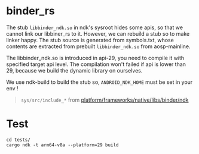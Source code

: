 # binder_rs

The stub `libbinder_ndk.so` in ndk's sysroot hides some apis, so that we cannot link our libbiner_rs to it. However, we can rebuild a stub so to make linker happy. The stub source is generated from symbols.txt, whose contents are extracted from prebuilt `libbinder_ndk.so` from aosp-mainline.

The libbinder_ndk.so is introduced in api-29, you need to compile it with specified target api level. The compilation won't failed if api is lower than 29, because we build the dynamic library on ourselves.

We use ndk-build to build the stub so, `ANDROID_NDK_HOME` must be set in your env !


> `sys/src/include_*` from [platform/frameworks/native/libs/binder/ndk](https://android.googlesource.com/platform/frameworks/native/+/refs/heads/master/libs/binder/ndk/)


# Test

```
cd tests/
cargo ndk -t arm64-v8a --platform=29 build
```
